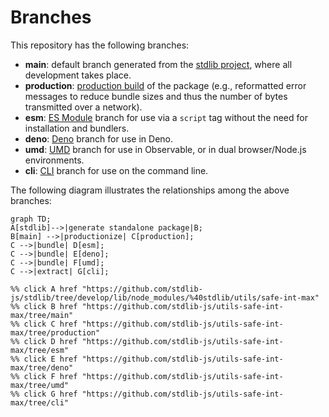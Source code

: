 <!--

@license Apache-2.0

Copyright (c) 2023 The Stdlib Authors.

Licensed under the Apache License, Version 2.0 (the "License");
you may not use this file except in compliance with the License.
You may obtain a copy of the License at

    http://www.apache.org/licenses/LICENSE-2.0

Unless required by applicable law or agreed to in writing, software
distributed under the License is distributed on an "AS IS" BASIS,
WITHOUT WARRANTIES OR CONDITIONS OF ANY KIND, either express or implied.
See the License for the specific language governing permissions and
limitations under the License.

-->

# Branches

This repository has the following branches:

-   **main**: default branch generated from the [stdlib project][stdlib-url], where all development takes place.
-   **production**: [production build][production-url] of the package (e.g., reformatted error messages to reduce bundle sizes and thus the number of bytes transmitted over a network).
-   **esm**: [ES Module][esm-url] branch for use via a `script` tag without the need for installation and bundlers.
-   **deno**: [Deno][deno-url] branch for use in Deno.
-   **umd**: [UMD][umd-url] branch for use in Observable, or in dual browser/Node.js environments.
-   **cli**: [CLI][cli-url] branch for use on the command line.

The following diagram illustrates the relationships among the above branches:

```mermaid
graph TD;
A[stdlib]-->|generate standalone package|B;
B[main] -->|productionize| C[production];
C -->|bundle| D[esm];
C -->|bundle| E[deno];
C -->|bundle| F[umd];
C -->|extract| G[cli];

%% click A href "https://github.com/stdlib-js/stdlib/tree/develop/lib/node_modules/%40stdlib/utils/safe-int-max"
%% click B href "https://github.com/stdlib-js/utils-safe-int-max/tree/main"
%% click C href "https://github.com/stdlib-js/utils-safe-int-max/tree/production"
%% click D href "https://github.com/stdlib-js/utils-safe-int-max/tree/esm"
%% click E href "https://github.com/stdlib-js/utils-safe-int-max/tree/deno"
%% click F href "https://github.com/stdlib-js/utils-safe-int-max/tree/umd"
%% click G href "https://github.com/stdlib-js/utils-safe-int-max/tree/cli"
```

[stdlib-url]: https://github.com/stdlib-js/stdlib/tree/develop/lib/node_modules/%40stdlib/utils/safe-int-max
[production-url]: https://github.com/stdlib-js/utils-safe-int-max/tree/production
[deno-url]: https://github.com/stdlib-js/utils-safe-int-max/tree/deno
[umd-url]: https://github.com/stdlib-js/utils-safe-int-max/tree/umd
[esm-url]: https://github.com/stdlib-js/utils-safe-int-max/tree/esm
[cli-url]: https://github.com/stdlib-js/utils-safe-int-max/tree/cli